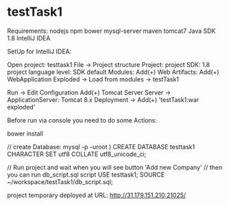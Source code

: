 # testTask1

Requirements:
nodejs
npm
bower
mysql-server
maven
tomcat7
Java SDK 1.8
IntelliJ IDEA

SetUp for IntelliJ IDEA:

Open project: testtask1
File -> Project structure
Project:
project SDK: 1.8
project language level: SDK default
Modules: Add(+) Web
Artifacts: Add(+) WebApplication Exploded -> Load from modules -> testTask1

Run -> Edit Configuration
Add(+) Tomcat Server
Server -> ApplicationServer: Tomcat 8.x
Deployment -> Add(+) 'testTask1:war exploded'

Before run via console you need to do some Actions:

bower install

// create Database: mysql -p -uroot )
CREATE DATABASE testtask1 CHARACTER SET utf8 COLLATE utf8_unicode_ci;

// Run project and wait when you will see button 'Add new Company'
// then you can run db_script.sql script
USE testtask1;
SOURCE ~/workspace/testTask1/db_script.sql;

project temporary deployed at URL: 
http://31.179.151.210:21025/

